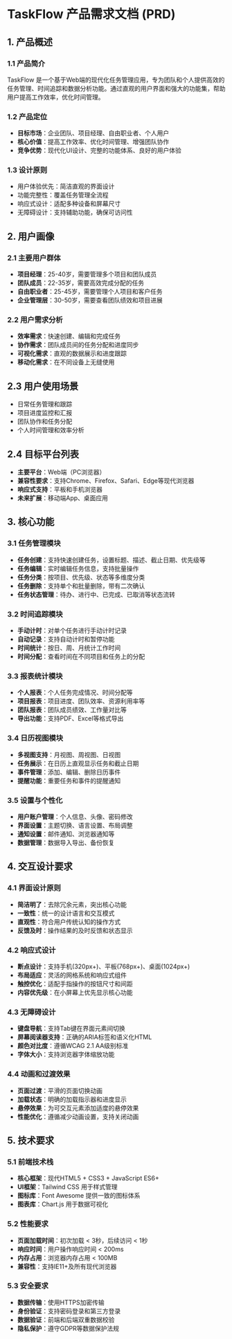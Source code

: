 # TaskFlow 产品需求文档 (PRD)

## 1. 产品概述

### 1.1 产品简介
TaskFlow 是一个基于Web端的现代化任务管理应用，专为团队和个人提供高效的任务管理、时间追踪和数据分析功能。通过直观的用户界面和强大的功能集，帮助用户提高工作效率，优化时间管理。

### 1.2 产品定位
- **目标市场**：企业团队、项目经理、自由职业者、个人用户
- **核心价值**：提高工作效率、优化时间管理、增强团队协作
- **竞争优势**：现代化UI设计、完整的功能体系、良好的用户体验

### 1.3 设计原则
- 用户体验优先：简洁直观的界面设计
- 功能完整性：覆盖任务管理全流程
- 响应式设计：适配多种设备和屏幕尺寸
- 无障碍设计：支持辅助功能，确保可访问性

## 2. 用户画像

### 2.1 主要用户群体
- **项目经理**：25-40岁，需要管理多个项目和团队成员
- **团队成员**：22-35岁，需要高效完成分配的任务
- **自由职业者**：25-45岁，需要管理个人项目和客户任务
- **企业管理层**：30-50岁，需要查看团队绩效和项目进展

### 2.2 用户需求分析
- **效率需求**：快速创建、编辑和完成任务
- **协作需求**：团队成员间的任务分配和进度同步
- **可视化需求**：直观的数据展示和进度跟踪
- **移动化需求**：在不同设备上无缝使用

## 2.3 用户使用场景
- 日常任务管理和跟踪
- 项目进度监控和汇报
- 团队协作和任务分配
- 个人时间管理和效率分析

## 2.4 目标平台列表
- **主要平台**：Web端（PC浏览器）
- **兼容性要求**：支持Chrome、Firefox、Safari、Edge等现代浏览器
- **响应式支持**：平板和手机浏览器
- **未来扩展**：移动端App、桌面应用

## 3. 核心功能

### 3.1 任务管理模块
- **任务创建**：支持快速创建任务，设置标题、描述、截止日期、优先级等
- **任务编辑**：实时编辑任务信息，支持批量操作
- **任务分类**：按项目、优先级、状态等多维度分类
- **任务删除**：支持单个和批量删除，带有二次确认
- **任务状态管理**：待办、进行中、已完成、已取消等状态流转

### 3.2 时间追踪模块
- **手动计时**：对单个任务进行手动计时记录
- **自动记录**：支持自动计时和暂停功能
- **时间统计**：按日、周、月统计工作时间
- **时间分配**：查看时间在不同项目和任务上的分配

### 3.3 报表统计模块
- **个人报表**：个人任务完成情况、时间分配等
- **项目报表**：项目进度、团队效率、资源利用率等
- **团队报表**：团队成员绩效、工作量对比等
- **导出功能**：支持PDF、Excel等格式导出

### 3.4 日历视图模块
- **多视图支持**：月视图、周视图、日视图
- **任务展示**：在日历上直观显示任务和截止日期
- **事件管理**：添加、编辑、删除日历事件
- **提醒功能**：重要任务和事件的提醒通知

### 3.5 设置与个性化
- **用户账户管理**：个人信息、头像、密码修改
- **界面设置**：主题切换、语言设置、布局调整
- **通知设置**：邮件通知、浏览器通知等
- **数据管理**：数据导入导出、备份恢复

## 4. 交互设计要求

### 4.1 界面设计原则
- **简洁明了**：去除冗余元素，突出核心功能
- **一致性**：统一的设计语言和交互模式
- **直观性**：符合用户传统认知的操作方式
- **反馈及时**：操作结果的及时反馈和状态显示

### 4.2 响应式设计
- **断点设计**：支持手机(320px+)、平板(768px+)、桌面(1024px+)
- **布局适应**：灵活的网格系统和响应式组件
- **触控优化**：适配手指操作的按钮尺寸和间距
- **内容优先级**：在小屏幕上优先显示核心功能

### 4.3 无障碍设计
- **键盘导航**：支持Tab键在界面元素间切换
- **屏幕阅读器支持**：正确的ARIA标签和语义化HTML
- **颜色对比度**：遵循WCAG 2.1 AA级别标准
- **字体大小**：支持浏览器字体缩放功能

### 4.4 动画和过渡效果
- **页面过渡**：平滑的页面切换动画
- **加载状态**：明确的加载指示器和进度显示
- **悬停效果**：为可交互元素添加适度的悬停效果
- **性能优化**：遵循减少动画设置，支持关闭动画

## 5. 技术要求

### 5.1 前端技术栈
- **核心框架**：现代HTML5 + CSS3 + JavaScript ES6+
- **UI框架**：Tailwind CSS 用于样式管理
- **图标库**：Font Awesome 提供一致的图标体系
- **图表库**：Chart.js 用于数据可视化

### 5.2 性能要求
- **页面加载时间**：初次加载 < 3秒，后续访问 < 1秒
- **响应时间**：用户操作响应时间 < 200ms
- **内存占用**：浏览器内存占用 < 100MB
- **兼容性**：支持IE11+及所有现代浏览器

### 5.3 安全要求
- **数据传输**：使用HTTPS加密传输
- **身份验证**：支持密码登录和第三方登录
- **数据验证**：前端和后端双重数据校验
- **隐私保护**：遵守GDPR等数据保护法规